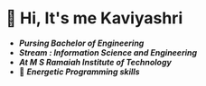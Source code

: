 # 👋 Hi, It's me Kaviyashri 
- ***Pursing Bachelor of Engineering***
-  ***Stream : Information Science and Engineering***
-  ***At M S Ramaiah Institute of Technology***
- 👀 ***Energetic Programming skills***

  

<!---
Kaviyashri-Naidu/Kaviyashri-Naidu is a ✨ special ✨ repository because its `README.md` (this file) appears on your GitHub profile.
You can click the Preview link to take a look at your changes.
--->
